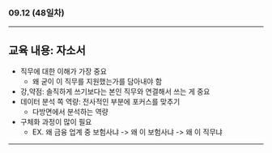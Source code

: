 ###  09.12 (48일차)
---
교육 내용: 자소서 
---
- 직무에 대한 이해가 가장 중요
  - 왜 굳이 이 직무를 지원했는가를 담아내야 함
- 강,약점: 솔직하게 쓰기보다는 본인 직무와 연결해서 쓰는 게 중요
- 데이터 분석 쪽 역량: 전사적인 부분에 포커스를 맞추기
  - 다방면에서 분석하는 역량
- 구체화 과정이 많이 필요
  - EX. 왜 금융 업계 중 보험사냐 -> 왜 이 보험사냐 -> 왜 이 직무냐 
***
